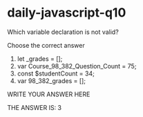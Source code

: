 # daily-javascript-q10

Which variable declaration is not valid?

Choose the correct answer

1) let _grades = [];
2) var Course_98_382_Question_Count = 75;
3) const $studentCount = 34;
4) var 98_382_grades = [];

WRITE YOUR ANSWER HERE


THE ANSWER IS: 3
